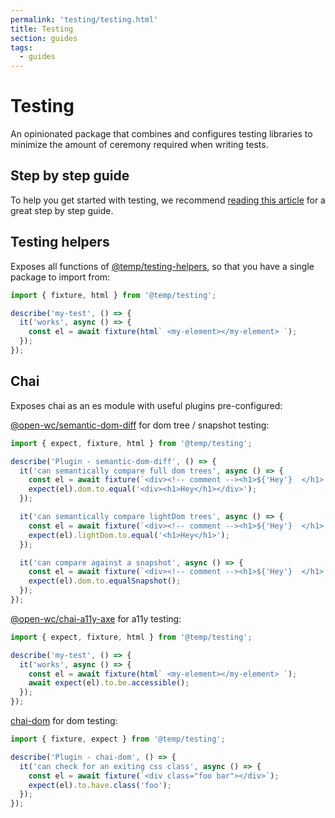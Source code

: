 ```yaml
---
permalink: 'testing/testing.html'
title: Testing
section: guides
tags:
  - guides
---
```


# Testing

An opinionated package that combines and configures testing libraries to minimize the amount of ceremony required when writing tests.

[//]: # 'AUTO INSERT HEADER PREPUBLISH'

## Step by step guide

To help you get started with testing, we recommend [reading this article](https://dev.to/open-wc/testing-workflow-for-web-components-g73) for a great step by step guide.

## Testing helpers

Exposes all functions of [@temp/testing-helpers](https://open-wc.org/testing/testing-helpers.html), so that you have a single package to import from:

```javascript
import { fixture, html } from '@temp/testing';

describe('my-test', () => {
  it('works', async () => {
    const el = await fixture(html` <my-element></my-element> `);
  });
});
```

## Chai

Exposes chai as an es module with useful plugins pre-configured:

[@open-wc/semantic-dom-diff](https://www.npmjs.com/package/@open-wc/semantic-dom-diff) for dom tree / snapshot testing:

```javascript
import { expect, fixture, html } from '@temp/testing';

describe('Plugin - semantic-dom-diff', () => {
  it('can semantically compare full dom trees', async () => {
    const el = await fixture(`<div><!-- comment --><h1>${'Hey'}  </h1>  </div>`);
    expect(el).dom.to.equal('<div><h1>Hey</h1></div>');
  });

  it('can semantically compare lightDom trees', async () => {
    const el = await fixture(`<div><!-- comment --><h1>${'Hey'}  </h1>  </div>`);
    expect(el).lightDom.to.equal('<h1>Hey</h1>');
  });

  it('can compare against a snapshot', async () => {
    const el = await fixture(`<div><!-- comment --><h1>${'Hey'}  </h1>  </div>`);
    expect(el).dom.to.equalSnapshot();
  });
});
```

[@open-wc/chai-a11y-axe](https://www.npmjs.com/package/chai-a11y-axe) for a11y testing:

```javascript
import { expect, fixture, html } from '@temp/testing';

describe('my-test', () => {
  it('works', async () => {
    const el = await fixture(html` <my-element></my-element> `);
    await expect(el).to.be.accessible();
  });
});
```

[chai-dom](https://www.npmjs.com/package/chai-dom) for dom testing:

```js
import { fixture, expect } from '@temp/testing';

describe('Plugin - chai-dom', () => {
  it('can check for an exiting css class', async () => {
    const el = await fixture(`<div class="foo bar"></div>`);
    expect(el).to.have.class('foo');
  });
});
```
